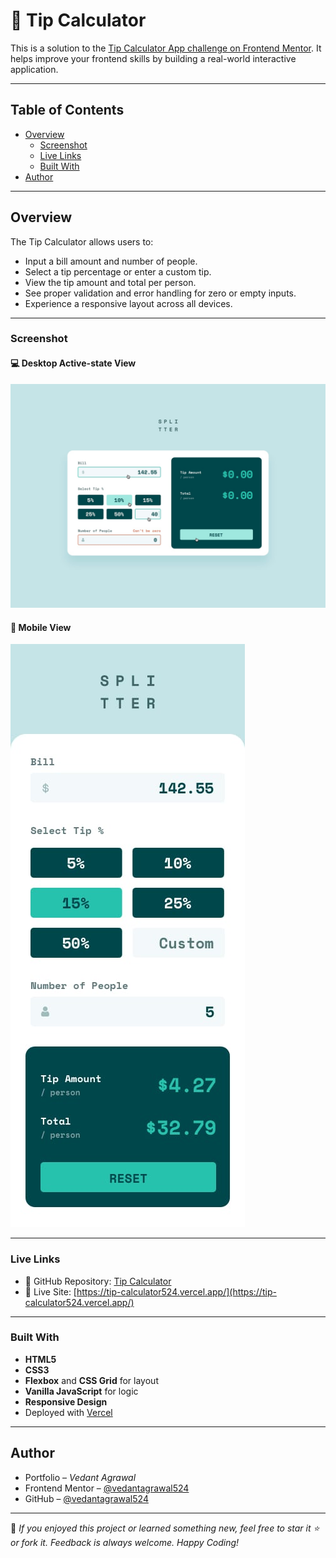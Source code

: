 # 💸 Tip Calculator

This is a solution to the [Tip Calculator App challenge on Frontend Mentor](https://www.frontendmentor.io/challenges/tip-calculator-app-ugJNGbJUX). It helps improve your frontend skills by building a real-world interactive application.

---

## Table of Contents

- [Overview](#overview)
  - [Screenshot](#screenshot)
  - [Live Links](#live-links)
  - [Built With](#built-with)
- [Author](#author)

---

## Overview

The Tip Calculator allows users to:

- Input a bill amount and number of people.
- Select a tip percentage or enter a custom tip.
- View the tip amount and total per person.
- See proper validation and error handling for zero or empty inputs.
- Experience a responsive layout across all devices.

---

### Screenshot

#### 💻 Desktop Active-state View

![Desktop Active-state Screenshot](./design/active-states.jpg)

#### 📱 Mobile View

![Mobile Screenshot](./design/mobile-design.jpg)

---

### Live Links

- 📁 GitHub Repository: [Tip Calculator](https://github.com/vedantagrawal524/tip-calculator)
- 🔗 Live Site: [https://tip-calculator524.vercel.app/](https://tip-calculator524.vercel.app/)

---

### Built With

- **HTML5**
- **CSS3**
- **Flexbox** and **CSS Grid** for layout
- **Vanilla JavaScript** for logic
- **Responsive Design**
- Deployed with [Vercel](https://vercel.com)

---

## Author

- Portfolio – _Vedant Agrawal_
- Frontend Mentor – [@vedantagrawal524](https://www.frontendmentor.io/profile/vedantagrawal524)
- GitHub – [@vedantagrawal524](https://github.com/vedantagrawal524)

---

📌 _If you enjoyed this project or learned something new, feel free to star it ⭐ or fork it. Feedback is always welcome. Happy Coding!_
